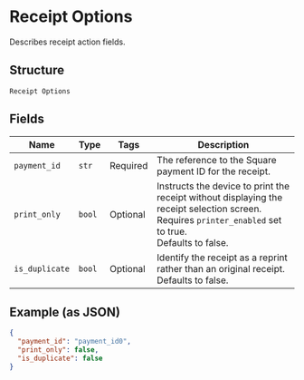 
# Receipt Options

Describes receipt action fields.

## Structure

`Receipt Options`

## Fields

| Name | Type | Tags | Description |
|  --- | --- | --- | --- |
| `payment_id` | `str` | Required | The reference to the Square payment ID for the receipt. |
| `print_only` | `bool` | Optional | Instructs the device to print the receipt without displaying the receipt selection screen.<br>Requires `printer_enabled` set to true.<br>Defaults to false. |
| `is_duplicate` | `bool` | Optional | Identify the receipt as a reprint rather than an original receipt.<br>Defaults to false. |

## Example (as JSON)

```json
{
  "payment_id": "payment_id0",
  "print_only": false,
  "is_duplicate": false
}
```

